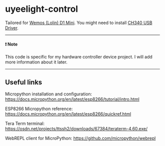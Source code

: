 # uyeelight-control
Tailored for [Wemos (Lolin) D1 Mini](https://www.wemos.cc/en/latest/d1/d1_mini.html "Wemos (Lolin) D1 Mini"). You might need to install [CH340 USB Driver](https://www.wemos.cc/en/latest/ch340_driver.html "CH340 USB Driver").

------------

#### ❗ Note
This code is specific for my hardware controller device project.
I will add more information about it later.

------------

## Useful links

Micropython installation and configuration:
https://docs.micropython.org/en/latest/esp8266/tutorial/intro.html

ESP8266 Micropython reference:
https://docs.micropython.org/en/latest/esp8266/quickref.html

Tera Term terminal:
https://osdn.net/projects/ttssh2/downloads/67384/teraterm-4.60.exe/

WebREPL client for MicroPython:
https://github.com/micropython/webrepl
